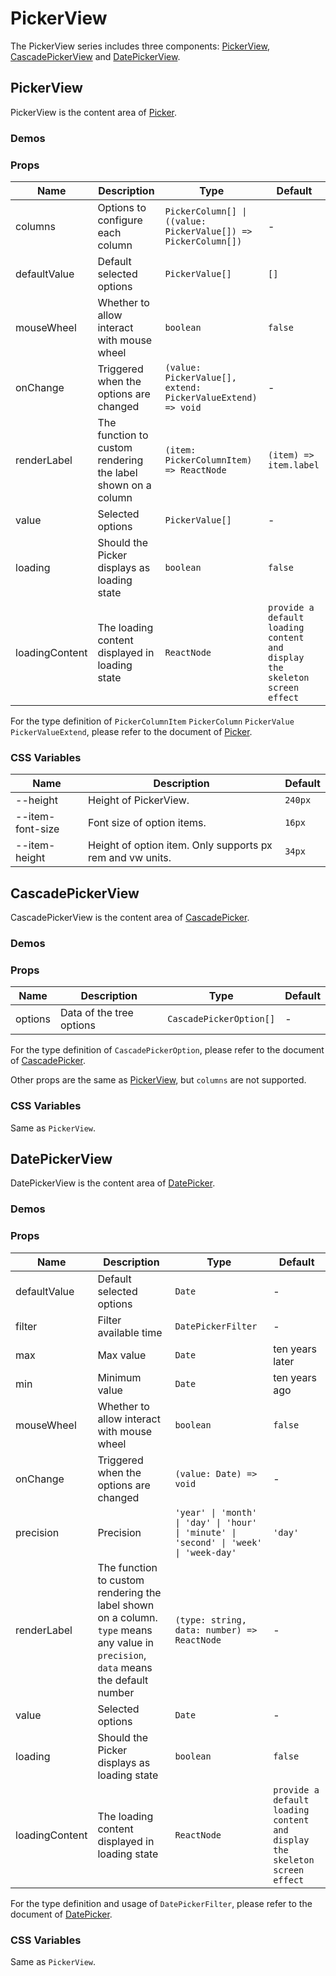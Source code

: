 # PickerView

The PickerView series includes three components: [PickerView](#pickerview), [CascadePickerView](#cascadepickerview) and [DatePickerView](#datepickerview).

## PickerView

PickerView is the content area of [Picker](/components/picker/#picker).

### Demos

<code src="./demos/demo1.tsx"></code>

### Props

| Name           | Description                                                  | Type                                                           | Default                                                                    |
| -------------- | ------------------------------------------------------------ | -------------------------------------------------------------- | -------------------------------------------------------------------------- |
| columns        | Options to configure each column                             | `PickerColumn[] \| ((value: PickerValue[]) => PickerColumn[])` | -                                                                          |
| defaultValue   | Default selected options                                     | `PickerValue[]`                                                | `[]`                                                                       |
| mouseWheel     | Whether to allow interact with mouse wheel                   | `boolean`                                                      | `false`                                                                    |
| onChange       | Triggered when the options are changed                       | `(value: PickerValue[], extend: PickerValueExtend) => void`    | -                                                                          |
| renderLabel    | The function to custom rendering the label shown on a column | `(item: PickerColumnItem) => ReactNode`                        | `(item) => item.label`                                                     |
| value          | Selected options                                             | `PickerValue[]`                                                | -                                                                          |
| loading        | Should the Picker displays as loading state                  | `boolean`                                                      | `false`                                                                    |
| loadingContent | The loading content displayed in loading state               | `ReactNode`                                                    | `provide a default loading content and display the skeleton screen effect` |

For the type definition of `PickerColumnItem` `PickerColumn` `PickerValue` `PickerValueExtend`, please refer to the document of [Picker](/components/picker).

### CSS Variables

| Name             | Description                                               | Default |
| ---------------- | --------------------------------------------------------- | ------- |
| --height         | Height of PickerView.                                     | `240px` |
| --item-font-size | Font size of option items.                                | `16px`  |
| --item-height    | Height of option item. Only supports px rem and vw units. | `34px`  |

## CascadePickerView

CascadePickerView is the content area of [CascadePicker](/components/picker/#cascadepicker).

### Demos

<code src="../cascade-picker-view/demos/demo1.tsx"></code>

### Props

| Name    | Description              | Type                    | Default |
| ------- | ------------------------ | ----------------------- | ------- |
| options | Data of the tree options | `CascadePickerOption[]` | -       |

For the type definition of `CascadePickerOption`, please refer to the document of [CascadePicker](/components/picker/#cascadepicker).

Other props are the same as [PickerView](#pickerview), but `columns` are not supported.

### CSS Variables

Same as `PickerView`.

## DatePickerView

DatePickerView is the content area of [DatePicker](/components/picker/#datepicker).

### Demos

<code src="../date-picker-view/demos/demo1.tsx"></code>

<code src="../date-picker-view/demos/demo3.tsx"></code>

<code src="../date-picker-view/demos/demo2.tsx" debug></code>

### Props

| Name           | Description                                                                                                                          | Type                                                                                   | Default                                                                    |
| -------------- | ------------------------------------------------------------------------------------------------------------------------------------ | -------------------------------------------------------------------------------------- | -------------------------------------------------------------------------- |
| defaultValue   | Default selected options                                                                                                             | `Date`                                                                                 | -                                                                          |
| filter         | Filter available time                                                                                                                | `DatePickerFilter`                                                                     | -                                                                          |
| max            | Max value                                                                                                                            | `Date`                                                                                 | ten years later                                                            |
| min            | Minimum value                                                                                                                        | `Date`                                                                                 | ten years ago                                                              |
| mouseWheel     | Whether to allow interact with mouse wheel                                                                                           | `boolean`                                                                              | `false`                                                                    |
| onChange       | Triggered when the options are changed                                                                                               | `(value: Date) => void`                                                                | -                                                                          |
| precision      | Precision                                                                                                                            | `'year' \| 'month' \| 'day' \| 'hour' \| 'minute' \| 'second' \| 'week' \| 'week-day'` | `'day'`                                                                    |
| renderLabel    | The function to custom rendering the label shown on a column. `type` means any value in `precision`, `data` means the default number | `(type: string, data: number) => ReactNode`                                            | -                                                                          |
| value          | Selected options                                                                                                                     | `Date`                                                                                 | -                                                                          |
| loading        | Should the Picker displays as loading state                                                                                          | `boolean`                                                                              | `false`                                                                    |
| loadingContent | The loading content displayed in loading state                                                                                       | `ReactNode`                                                                            | `provide a default loading content and display the skeleton screen effect` |

For the type definition and usage of `DatePickerFilter`, please refer to the document of [DatePicker](/components/picker#datepicker).

### CSS Variables

Same as `PickerView`.
